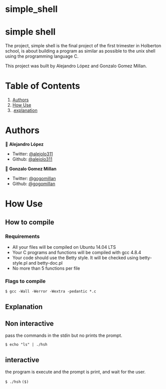 # simple_shell
# simple shell

The project, simple shell is the final project of the first trimester in Holberton school, is about building a program as similar as possible to the unix shell using the programming language C.

This project was built by Alejandro López and Gonzalo Gomez Millan.

# Table of Contents
1. [Authors](#Authors)
2. [How Use](#How-Use)
3. .[explanation](#Explanation)

# Authors

 👤 **Alejandro López**

- Twitter: [@alejolo311](https://twitter.com/alejolo311)
- Github: [@alejolo311](https://github.com/alejolo311)

👤 **Gonzalo Gomez Millan**

- Twitter: [@gogomillan](https://twitter.com/gogomillan)
- Github: [@gogomillan](https://github.com/gogomillan)


# How Use

## How to compile

### Requirements

- All your files will be compiled on Ubuntu 14.04 LTS
- Your C programs and functions will be compiled with gcc 4.8.4
- Your code should use the Betty style. It will be checked using betty-style.pl and betty-doc.pl
- No more than 5 functions per file

### Flags to compile

`$ gcc -Wall -Werror -Wextra -pedantic *.c`

## Explanation


## Non interactive

pass the commands in the stdin but no prints the prompt.

`$ echo "ls" | ./hsh`

## interactive

the program is execute and the prompt is print, and wait for the user.

`$ ./hsh`
`($)`
